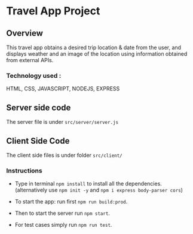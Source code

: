 # Travel App Project

## Overview
This travel app obtains a desired trip location & date from the user, and displays weather and an image of the location using information obtained from external APIs.

### Technology used :
HTML, CSS, JAVASCRIPT, NODEJS, EXPRESS

## Server side code
The server file is under `src/server/server.js`

## Client Side Code
The client side files is under folder `src/client/`

### Instructions
* Type in terminal `npm install` to install all the dependencies.
(alternatively use `npm init -y` and `npm i express body-parser cors`)

* To start the app: run first `npm run build:prod`.

* Then to start the server run `npm start`.

* For test cases simply run `npm run test`.
